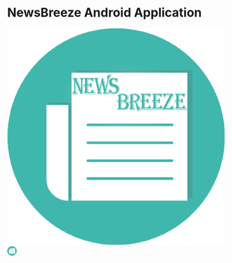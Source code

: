 # NewsBreeze Android Application
![alt text](app/src/main/res/mipmap-xhdpi/app_icon.png "Logo")
<img align="left" width="22px" height="22px" src="app/src/main/res/mipmap-xhdpi/app_icon.png" />
